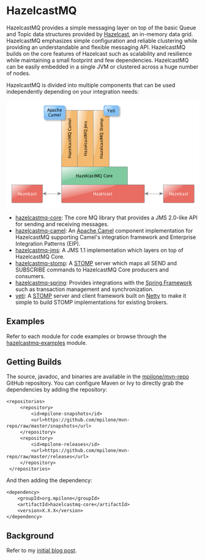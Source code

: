 # HazelcastMQ

HazelcastMQ provides a simple messaging layer on top of the basic Queue and Topic data 
structures provided by [Hazelcast](http://www.hazelcast.com/), an in-memory 
data grid. HazelcastMQ emphasizes simple configuration and reliable clustering 
while providing an understandable and flexible messaging API. HazelcastMQ builds
on the core features of Hazelcast such as scalability and resilience while
maintaining a small footprint and few dependencies. HazelcastMQ can be easily
embedded in a single JVM or clustered across a huge number of nodes.

HazelcastMQ is divided into multiple components that can be used independently 
depending on your integration needs:

![Hazelcast Components](/docs/HazelcastMQComponents.png?raw=true "Hazelcast Components")

* [hazelcastmq-core](hazelcastmq-core/README.md): The core MQ library that 
provides a JMS 2.0-like API for sending and receiving messages.
* [hazelcastmq-camel](hazelcastmq-camel/README.md): An 
[Apache Camel](http://camel.apache.org/) component implementation for 
HazelcastMQ supporting Camel's integration framework and Enterprise Integration 
Patterns (EIP).
* [hazelcastmq-jms](hazelcastmq-jms/README.md): A JMS 1.1 implementation which 
layers on top of HazelcastMQ Core.
* [hazelcastmq-stomp](hazelcastmq-stomp/README.md): A [STOMP](http://stomp.github.com) 
server which maps all SEND and SUBSCRIBE commands to HazelcastMQ Core
producers and consumers.
* [hazelcastmq-spring](hazelcastmq-spring/README.md): Provides integrations with the [Spring Framework](http://projects.spring.io/spring-framework/) such as transaction management and synchronization.
* [yeti](yeti/README.md): A [STOMP](http://stomp.github.com) server and client framework built 
on [Netty](http://netty.io/) to make it simple to build STOMP implementations for 
existing brokers.

## Examples

Refer to each module for code examples or browse through the 
[hazelcastmq-examples](hazelcastmq-examples/src/main/java/org/mpilone/hazelcastmq/example) 
module. 

## Getting Builds

The source, javadoc, and binaries are available in the 
[mpilone/mvn-repo](https://github.com/mpilone/mvn-repo) GitHub repository. You
can configure Maven or Ivy to directly grab the dependencies by adding the repository:

    <repositories>
         <repository>
             <id>mpilone-snapshots</id>
             <url>https://github.com/mpilone/mvn-repo/raw/master/snapshots</url>
         </repository>
         <repository>
             <id>mpilone-releases</id>
             <url>https://github.com/mpilone/mvn-repo/raw/master/releases</url>
         </repository>
     </repositories>

And then adding the dependency:

    <dependency>
        <groupId>org.mpilone</groupId>
        <artifactId>hazelcastmq-core</artifactId>
        <version>X.X.X</version>
    </dependency>

## Background

Refer to my [initial blog post](http://mikepilone.blogspot.com/2013/01/hazelcast-jms-provider.html).